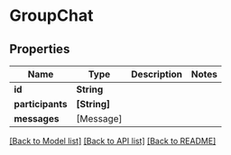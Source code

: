 # GroupChat

## Properties
Name | Type | Description | Notes
------------ | ------------- | ------------- | -------------
**id** | **String** |  | 
**participants** | **[String]** |  | 
**messages** | [Message] |  | 

[[Back to Model list]](../README.md#documentation-for-models) [[Back to API list]](../README.md#documentation-for-api-endpoints) [[Back to README]](../README.md)


